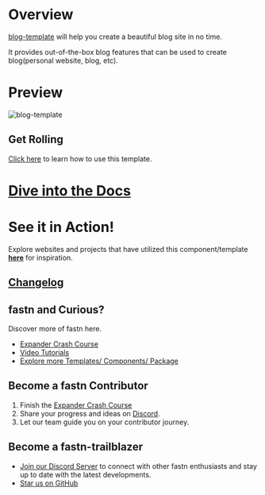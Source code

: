 # Overview

[blog-template](https://fastn-community.github.io/blog-template/) will help you create
a beautiful blog site in no time.

It provides out-of-the-box blog features that can be used to create blog(personal website, blog, etc).

# Preview

![blog-template](.github/assets/blog-template-og-image.jpg)

## Get Rolling

[Click here](https://fastn-community.github.io/blog-template/) to learn how to use this template.

# [Dive into the Docs](https://fastn-community.github.io/blog-template/components)

# See it in Action!

Explore websites and projects that have utilized this component/template 
**[here](https://fastn-community.github.io/blog-template/#dart-used-by)** for
inspiration.

## [Changelog](Changelog.md)

## fastn and Curious?

Discover more of fastn here.

- [Expander Crash Course](https://fastn.com/expander/)
- [Video Tutorials](https://fastn.com/expander/hello-world/-/build/)
- [Explore more Templates/ Components/ Package](https://fastn.com/featured/)

## Become a fastn Contributor

1.  Finish the [Expander Crash Course](https://fastn.com/expander/)
2.  Share your progress and ideas on [Discord](https://discord.gg/bucrdvptYd).
3.  Let our team guide you on your contributor journey.

## Become a fastn-trailblazer

- [Join our Discord Server](https://discord.gg/bucrdvptYd) to connect with other fastn enthusiasts and stay up to date with the latest developments.
- [Star us on GitHub](https://github.com/fastn-stack/fastn/)
